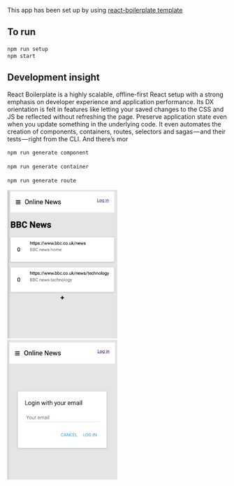 This app has been set up by using [react-boilerplate template](https://github.com/mxstbr/react-boilerplate)

## To run
    npm run setup
    npm start


## Development insight

React Boilerplate is a highly scalable, offline-first React setup with a strong emphasis on developer experience and application performance. Its DX orientation is felt in features like letting your saved changes to the CSS and JS be reflected without refreshing the page. Preserve application state even when you update something in the underlying code. It even automates the creation of components, containers, routes, selectors and sagas — and their tests — right from the CLI. And there’s mor

```
npm run generate component

npm run generate container

npm run generate route

```

<img src="https://github.com/lisaliwebdesign/LinksApp/blob/master/app/screen/list.png" alt="List screenshot" width="50%"/>

<img src="https://github.com/lisaliwebdesign/LinksApp/blob/master/app/screen/login.png" alt="login screenshot" width="50%"/>

